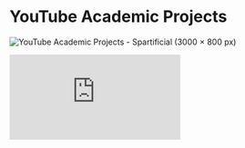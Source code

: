 # YouTube Academic Projects

![YouTube Academic Projects - Spartificial (3000 × 800 px)](https://user-images.githubusercontent.com/50978045/188312778-3a699a9c-b4d1-4c4c-ab28-1305bcbf18c2.png)


![Readme](https://github.com/Spartificial/yt-acad-projs/blob/main/README.md)
